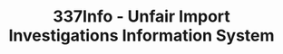 ---
bigquery: https://console.cloud.google.com/bigquery?p=patents-public-data&d=usitc_investigations&page=dataset&project=sheets-management-319211
citation: US International Trade Commission 337Info Unfair Import Investigations Information
  System
contributors: US International Trade Comission
cost: None
description: US International Trade Commission 337Info Unfair Import Investigations
  Information System contains data on investigations done under Section 337. Section
  337 declares the infringement of certain statutory intellectual property rights
  and other forms of unfair competition in import trade to be unlawful practices.
  Most Section 337 investigations involve allegations of patent or registered trademark
  infringement.
documentation: FAQ and tutorial available on the site
last_edit: 04/12/2022, 20:02:51
location: https://pubapps2.usitc.gov/337external/
maintained_by: US International Trade Comission
schema_fields:
- teoReliefGranted
- finalIdOnViolationIssue
- id
- dateCreated
- lastUpdated
- markmanHearing
- teoIdIssueDate
- actualEndDateEvidHear
- gcAttorney
- currentActiveALJ
- investigationType
- investigationTermDate
- scheduledStartDateEvidHear
- copyrightNumbers
- invUnfairAct
- actualStartDateEvidHear
- startDateMarkmanHearing
- issueDateOtherNonFinal
- currentStatus
- complainant
- trademarkNumbers
- dateComplaintFiled
- internalRemand
- finalIdOnViolationDue
- htsNumbers
- investigationNo
- finalDetNoViolation
- docketNo
- targetDate
- ouiiParticipation
- scheduledEndDateEvidHear
- aljAssigned
- cafcAppeals
- dateOfPublicationFrNotice
- ouiiAttorney
- title
- teoIdDueDate
- endDateMarkmanHearing
- finalDetViolation
- patentNumbers
- teoProceedingInvolved
- patentNumber
- publication_number
- respondent
shortname: unfair_import_investigations
tags:
- import
- legal
- trade
timeframe: 2008-2021 (prior to 2008 downloadable as a JSON file)
title: 337Info - Unfair Import Investigations Information System
uuid: 2721f5ec-e599-4890-9265-9706719fc71e
---